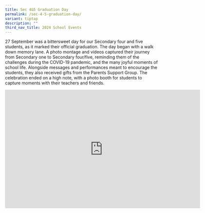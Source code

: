 ```yaml
---
title: Sec 4&5 Graduation Day
permalink: /sec-4-5-graduation-day/
variant: tiptap
description: ""
third_nav_title: 2024 School Events
---
```

<p>27 September was a bittersweet day for our Secondary four and five students,
as it marked their official graduation. The day began with a walk down
memory lane. A photo montage and videos captured their journey from Secondary
one to Secondary four/five, reminding them of the challenges during the
COVID-19 pandemic, and the many joyful moments of school life. Alongside
messages and performances meant to encourage the students, they also received
gifts from the Parents Support Group. The celebration ended on a high note,
with a photo booth for students to capture moments with their teachers
and friends.</p>
<p></p>
<div class="iframe-wrapper">
<iframe height="389" width="640" allowfullscreen="true" frameborder="0" src="https://docs.google.com/presentation/d/e/2PACX-1vRCdqjOBjnpQRvCLSSFmd3ewGA1CVmoCGAjA1od5khObJoCqlB-JPZN_i4yP-uVVA/embed?start=true&amp;loop=true&amp;delayms=3000"></iframe>
</div>
<p></p>